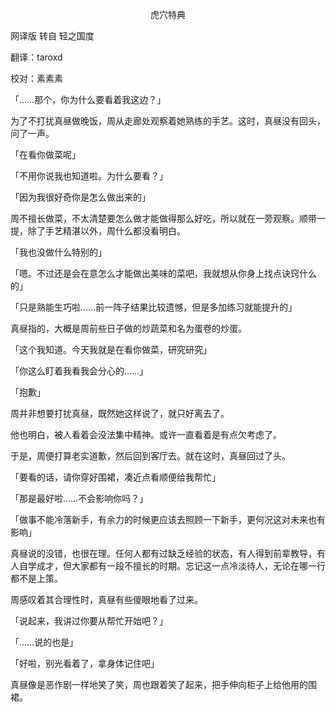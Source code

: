 <p align="center">虎穴特典</p>

网译版 转自 轻之国度

翻译：taroxd

校对：素素素

「……那个，你为什么要看着我这边？」

为了不打扰真昼做晚饭，周从走廊处观察着她熟练的手艺。这时，真昼没有回头，问了一声。

「在看你做菜呢」

「不用你说我也知道啦。为什么要看？」

「因为我很好奇你是怎么做出来的」

周不擅长做菜，不太清楚要怎么做才能做得那么好吃，所以就在一旁观察。顺带一提，除了手艺精湛以外，周什么都没看明白。

「我也没做什么特别的」

「嗯。不过还是会在意怎么才能做出美味的菜吧，我就想从你身上找点诀窍什么的」

「只是熟能生巧啦……前一阵子结果比较遗憾，但是多加练习就能提升的」

真昼指的，大概是周前些日子做的炒蔬菜和名为蛋卷的炒蛋。

「这个我知道。今天我就是在看你做菜，研究研究」

「你这么盯着我看我会分心的……」

「抱歉」

周并非想要打扰真昼，既然她这样说了，就只好离去了。

他也明白，被人看着会没法集中精神。或许一直看着是有点欠考虑了。

于是，周便打算老实道歉，然后回到客厅去。就在这时，真昼回过了头。

「要看的话，请你穿好围裙，凑近点看顺便给我帮忙」

「那是最好啦……不会影响你吗？」

「做事不能冷落新手，有余力的时候更应该去照顾一下新手，更何况这对未来也有影响」

真昼说的没错，也很在理。任何人都有过缺乏经验的状态，有人得到前辈教导，有人自学成才，但大家都有一段不擅长的时期。忘记这一点冷淡待人，无论在哪一行都不是上策。

周感叹着其合理性时，真昼有些傻眼地看了过来。

「说起来，我讲过你要从帮忙开始吧？」

「……说的也是」

「好啦，别光看着了，拿身体记住吧」

真昼像是恶作剧一样地笑了笑，周也跟着笑了起来，把手伸向柜子上给他用的围裙。

